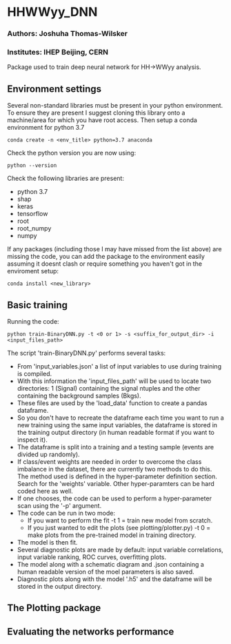 # HHWWyy_DNN
### Authors: Joshuha Thomas-Wilsker
### Institutes: IHEP Beijing, CERN
Package used to train deep neural network for HH->WWyy analysis.

## Environment settings
Several non-standard libraries must be present in your python environment.
To ensure they are present I suggest cloning this library onto a machine/area
for which you have root access. Then setup a conda environment for python 3.7
```
conda create -n <env_title> python=3.7 anaconda
```

Check the python version you are now using:
```
python --version
```

Check the following libraries are present:

- python 3.7
- shap
- keras
- tensorflow
- root
- root_numpy
- numpy

If any packages (including those I may have missed from the list above) are missing the code,
you can add the package to the environment easily assuming it doesnt clash or require something
you haven't got in the enviroment setup:
```
conda install <new_library>
```

## Basic training
Running the code:
```
python train-BinaryDNN.py -t <0 or 1> -s <suffix_for_output_dir> -i <input_files_path>
```

The script 'train-BinaryDNN.py' performs several tasks:
- From 'input_variables.json' a list of input variables to use during training is compiled.
- With this information the 'input_files_path' will be used to locate two directories: 1 (Signal) containing the signal ntuples and the other containing the background samples (Bkgs).
- These files are used by the 'load_data' function to create a pandas dataframe.
- So you don't have to recreate the dataframe each time you want to run a new training using the same input variables, the dataframe is stored in the training output directory (in human readable format if you want to inspect it).
- The dataframe is split into a training and a testing sample (events are divided up randomly).
- If class/event weights are needed in order to overcome the class imbalance in the dataset, there are currently two methods to do this. The method used is defined in the hyper-parameter definition section. Search for the 'weights' variable. Other hyper-paramters can be hard coded here as well.
- If one chooses, the code can be used to perform a hyper-parameter scan using the '-p' argument.
- The code can be run in two mode:
    - If you want to perform the fit -t 1 = train new model from scratch.
    - If you just wanted to edit the plots (see plotting/plotter.py) -t 0 = make plots from the pre-trained model in training directory.
- The model is then fit.
- Several diagnostic plots are made by default: input variable correlations, input variable ranking, ROC curves, overfitting plots.
- The model along with a schematic diagram and .json containing a human readable version of the moel parameters is also saved.
- Diagnostic plots along with the model '.h5' and the dataframe will be stored in the output directory.

## The Plotting package

## Evaluating the networks performance
